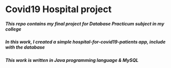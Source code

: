 # Covid19 Hospital project
##### This repo contains my final project for Database Practicum subject in my college
##### In this work, I created a simple hospital-for-covid19-patients app, include with the database
##### This work is written in Java programming language & MySQL
